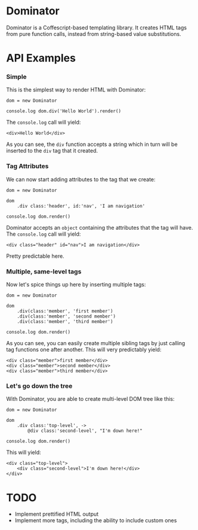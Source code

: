 # Dominator

Dominator is a Coffescript-based templating library. It creates HTML tags from pure function calls, instead from string-based value substitutions.

# API Examples

### Simple
This is the simplest way to render HTML with Dominator:

    dom = new Dominator

    console.log dom.div('Hello World').render()

The `console.log` call will yield:

    <div>Hello World</div>

As you can see, the `div` function accepts a string which in turn will be inserted to the `div` tag that it created.

### Tag Attributes
We can now start adding attributes to the tag that we create:
    
    dom = new Dominator

    dom
        .div class:'header', id:'nav', 'I am navigation'

    console.log dom.render()

Dominator accepts an `object` containing the attributes that the tag will have. The `console.log` call will yield:

    <div class="header" id="nav">I am navigation</div>

Pretty predictable here.

### Multiple, same-level tags
Now let's spice things up here by inserting multiple tags:
    
    dom = new Dominator

    dom
        .div(class:'member', 'first member')
        .div(class:'member', 'second member')
        .div(class:'member', 'third member')

    console.log dom.render()

As you can see, you can easily create multiple sibling tags by just calling tag functions one after another. This will very predictably yield:

    <div class="member">first member</div>
    <div class="member">second member</div>
    <div class="member">third member</div>

### Let's go down the tree
With Dominator, you are able to create multi-level DOM tree like this:

    dom = new Dominator

    dom
        .div class:'top-level', ->
            @div class:'second-level', "I'm down here!"
    
    console.log dom.render()

This will yield:

    <div class="top-level">
        <div class="second-level">I'm down here!</div>
    </div>

# TODO

- Implement prettified HTML output
- Implement more tags, including the ability to include custom ones
